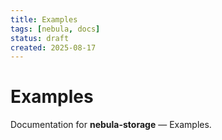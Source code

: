 ```yaml
---
title: Examples
tags: [nebula, docs]
status: draft
created: 2025-08-17
---
```


# Examples

Documentation for **nebula-storage** — Examples.
